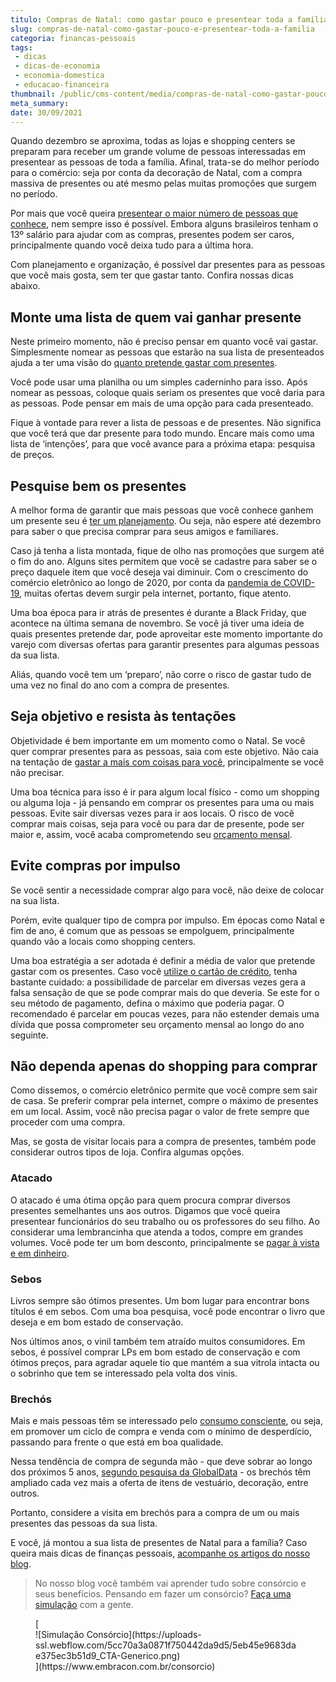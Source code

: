 ```yaml
---
titulo: Compras de Natal: como gastar pouco e presentear toda a família?
slug: compras-de-natal-como-gastar-pouco-e-presentear-toda-a-familia
categoria: financas-pessoais
tags:
 - dicas
 - dicas-de-economia
 - economia-domestica
 - educacao-financeira
thumbnail: /public/cms-content/media/compras-de-natal-como-gastar-pouco-e-presentear-toda-a-familia.jpg
meta_summary: 
date: 30/09/2021
---
```

Quando dezembro se aproxima, todas as lojas e shopping centers se preparam para receber um grande volume de pessoas interessadas em presentear as pessoas de toda a família. Afinal, trata-se do melhor período para o comércio: seja por conta da decoração de Natal, com a compra massiva de presentes ou até mesmo pelas muitas promoções que surgem no período.

Por mais que você queira [presentear o maior número de pessoas que conhece](https://www.embracon.com.br/blog/5-dicas-de-presentes-de-formatura-para-os-filhos), nem sempre isso é possível. Embora alguns brasileiros tenham o 13º salário para ajudar com as compras, presentes podem ser caros, principalmente quando você deixa tudo para a última hora.

Com planejamento e organização, é possível dar presentes para as pessoas que você mais gosta, sem ter que gastar tanto. Confira nossas dicas abaixo.

Monte uma lista de quem vai ganhar presente
-------------------------------------------

Neste primeiro momento, não é preciso pensar em quanto você vai gastar. Simplesmente nomear as pessoas que estarão na sua lista de presenteados ajuda a ter uma visão do [quanto pretende gastar com presentes](https://www.embracon.com.br/blog/planejamento-financeiro-um-guia-para-as-financas-nao-sairem-de-controle).

Você pode usar uma planilha ou um simples caderninho para isso. Após nomear as pessoas, coloque quais seriam os presentes que você daria para as pessoas. Pode pensar em mais de uma opção para cada presenteado.

Fique à vontade para rever a lista de pessoas e de presentes. Não significa que você terá que dar presente para todo mundo. Encare mais como uma lista de ‘intenções’, para que você avance para a próxima etapa: pesquisa de preços.

Pesquise bem os presentes
-------------------------

A melhor forma de garantir que mais pessoas que você conhece ganhem um presente seu é [ter um planejamento](https://www.embracon.com.br/blog/planeje-sua-vida-financeira-e-fique-sempre-no-azul). Ou seja, não espere até dezembro para saber o que precisa comprar para seus amigos e familiares.

Caso já tenha a lista montada, fique de olho nas promoções que surgem até o fim do ano. Alguns sites permitem que você se cadastre para saber se o preço daquele item que você deseja vai diminuir. Com o crescimento do comércio eletrônico ao longo de 2020, por conta da [pandemia de COVID-19](https://www.embracon.com.br/blog/habitos-de-consumo-antes-durante-e-pos-pandemia), muitas ofertas devem surgir pela internet, portanto, fique atento.

Uma boa época para ir atrás de presentes é durante a Black Friday, que acontece na última semana de novembro. Se você já tiver uma ideia de quais presentes pretende dar, pode aproveitar este momento importante do varejo com diversas ofertas para garantir presentes para algumas pessoas da sua lista.

Aliás, quando você tem um ‘preparo’, não corre o risco de gastar tudo de uma vez no final do ano com a compra de presentes.

Seja objetivo e resista às tentações
------------------------------------

Objetividade é bem importante em um momento como o Natal. Se você quer comprar presentes para as pessoas, saia com este objetivo. Não caia na tentação de [gastar a mais com coisas para você](https://www.embracon.com.br/blog/7-dicas-para-comecar-a-sua-organizacao-financeira), principalmente se você não precisar.

Uma boa técnica para isso é ir para algum local físico - como um shopping ou alguma loja - já pensando em comprar os presentes para uma ou mais pessoas. Evite sair diversas vezes para ir aos locais. O risco de você comprar mais coisas, seja para você ou para dar de presente, pode ser maior e, assim, você acaba comprometendo seu [orçamento mensal](https://www.embracon.com.br/blog/5-erros-que-voce-deve-evitar-para-conseguir-economizar-dinheiro).

Evite compras por impulso
-------------------------

Se você sentir a necessidade comprar algo para você, não deixe de colocar na sua lista.

Porém, evite qualquer tipo de compra por impulso. Em épocas como Natal e fim de ano, é comum que as pessoas se empolguem, principalmente quando vão a locais como shopping centers.

Uma boa estratégia a ser adotada é definir a média de valor que pretende gastar com os presentes. Caso você [utilize o cartão de crédito](https://www.embracon.com.br/blog/divida-de-cartao-de-credito-como-sair-dela-e-nao-entrar-mais), tenha bastante cuidado: a possibilidade de parcelar em diversas vezes gera a falsa sensação de que se pode comprar mais do que deveria. Se este for o seu método de pagamento, defina o máximo que poderia pagar. O recomendado é parcelar em poucas vezes, para não estender demais uma dívida que possa comprometer seu orçamento mensal ao longo do ano seguinte.

Não dependa apenas do shopping para comprar
-------------------------------------------

Como dissemos, o comércio eletrônico permite que você compre sem sair de casa. Se preferir comprar pela internet, compre o máximo de presentes em um local. Assim, você não precisa pagar o valor de frete sempre que proceder com uma compra.

Mas, se gosta de visitar locais para a compra de presentes, também pode considerar outros tipos de loja. Confira algumas opções.

### Atacado

O atacado é uma ótima opção para quem procura comprar diversos presentes semelhantes uns aos outros. Digamos que você queira presentear funcionários do seu trabalho ou os professores do seu filho. Ao considerar uma lembrancinha que atenda a todos, compre em grandes volumes. Você pode ter um bom desconto, principalmente se [pagar à vista e em dinheiro](https://www.embracon.com.br/blog/saiba-quais-sao-os-pontos-positivos-e-negativos-de-pagar-a-vista-e-parcelado).

### Sebos

Livros sempre são ótimos presentes. Um bom lugar para encontrar bons títulos é em sebos. Com uma boa pesquisa, você pode encontrar o livro que deseja e em bom estado de conservação.

Nos últimos anos, o vinil também tem atraído muitos consumidores. Em sebos, é possível comprar LPs em bom estado de conservação e com ótimos preços, para agradar aquele tio que mantém a sua vitrola intacta ou o sobrinho que tem se interessado pela volta dos vinis.

### Brechós

Mais e mais pessoas têm se interessado pelo [consumo consciente](https://www.embracon.com.br/blog/conheca-o-consumo-consciente-e-saiba-por-que-ele-faz-bem-para-o-seu-bolso), ou seja, em promover um ciclo de compra e venda com o mínimo de desperdício, passando para frente o que está em boa qualidade.

Nessa tendência de compra de segunda mão - que deve sobrar ao longo dos próximos 5 anos, [segundo pesquisa da GlobalData](https://www.metropoles.com/materias-especiais/brechos-viram-tendencia-impulsionados-por-vendas-diretas) - os brechós têm ampliado cada vez mais a oferta de itens de vestuário, decoração, entre outros.

Portanto, considere a visita em brechós para a compra de um ou mais presentes das pessoas da sua lista.

E você, já montou a sua lista de presentes de Natal para a família? Caso queira mais dicas de finanças pessoais, [acompanhe os artigos do nosso blog](https://www.embracon.com.br/category/financas-pessoais).

> No nosso blog você também vai aprender tudo sobre consórcio e seus benefícios. Pensando em fazer um consórcio? [Faça uma simulação](https://www.embracon.com.br/consorcio) com a gente.

<figure class="w-richtext-figure-type-image w-richtext-align-center">[<div>![Simulação Consórcio](https://uploads-ssl.webflow.com/5cc70a3a0871f750442da9d5/5eb45e9683dae375ec3b51d9_CTA-Generico.png)</div>](https://www.embracon.com.br/consorcio)</figure>‍
